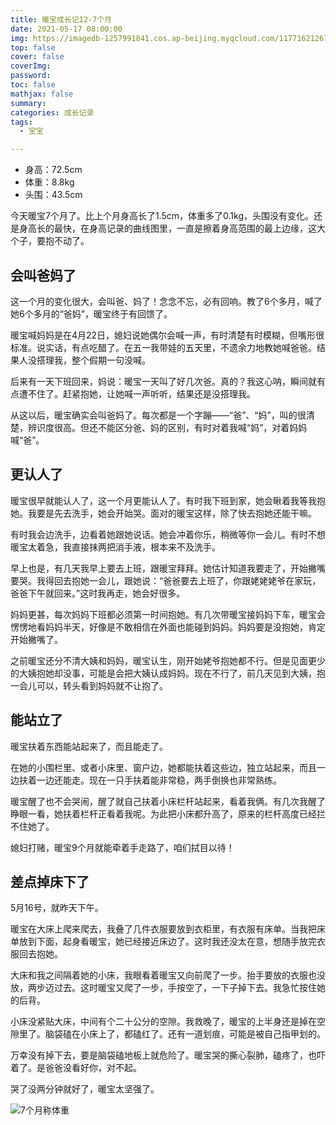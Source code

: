 ```yaml
---
title: 暖宝成长记12-7个月
date: 2021-05-17 08:00:00
img: https://imagedb-1257991841.cos.ap-beijing.myqcloud.com/11771621267427_.pic.jpg
top: false
cover: false
coverImg: 
password: 
toc: false
mathjax: false
summary: 
categories: 成长记录
tags:
  - 宝宝

---
```


- 身高：72.5cm
- 体重：8.8kg
- 头围：43.5cm

今天暖宝7个月了。比上个月身高长了1.5cm，体重多了0.1kg，头围没有变化。还是身高长的最快，在身高记录的曲线图里，一直是擦着身高范围的最上边缘，这大个子，要抱不动了。

## 会叫爸妈了

这一个月的变化很大，会叫爸、妈了！念念不忘，必有回响。教了6个多月，喊了她6个多月的“爸妈”，暖宝终于有回馈了。

暖宝喊妈妈是在4月22日，媳妇说她偶尔会喊一声，有时清楚有时模糊，但嘴形很标准。说实话，有点吃醋了。在五一我带娃的五天里，不遗余力地教她喊爸爸。结果人没搭理我，整个假期一句没喊。

后来有一天下班回来，妈说：暖宝一天叫了好几次爸。真的？我这心呐，瞬间就有点遭不住了。赶紧抱她，让她喊一声听听，结果还是没搭理我。

从这以后，暖宝确实会叫爸妈了。每次都是一个字蹦——“爸”、“妈”，叫的很清楚，辨识度很高。但还不能区分爸、妈的区别，有时对着我喊“妈”，对着妈妈喊“爸”。

## 更认人了

暖宝很早就能认人了，这一个月更能认人了。有时我下班到家，她会瞅着我等我抱她。我要是先去洗手，她会开始哭。面对的暖宝这样，除了快去抱她还能干嘛。

有时我会边洗手，边看着她跟她说话。她会冲着你乐，稍微等你一会儿。有时不想暖宝太着急，我直接抹两把消手液，根本来不及洗手。

早上也是，有几天我早上要去上班，跟暖宝拜拜。她估计知道我要走了，开始撇嘴要哭。我得回去抱她一会儿，跟她说：“爸爸要去上班了，你跟姥姥姥爷在家玩，爸爸下午就回来。”这时我再走，她会好很多。

妈妈更甚，每次妈妈下班都必须第一时间抱她。有几次带暖宝接妈妈下车，暖宝会愣愣地看妈妈半天，好像是不敢相信在外面也能碰到妈妈。妈妈要是没抱她，肯定开始撇嘴了。

之前暖宝还分不清大姨和妈妈，暖宝认生，刚开始姥爷抱她都不行。但是见面更少的大姨抱她却没事，可能是会把大姨认成妈妈。现在不行了，前几天见到大姨，抱一会儿可以，转头看到妈妈就不让抱了。

## 能站立了

暖宝扶着东西能站起来了，而且能走了。

在她的小围栏里、或者小床里、窗户边，她都能扶着这些边，独立站起来，而且一边扶着一边还能走。现在一只手扶着能非常稳，两手倒换也非常熟练。

暖宝醒了也不会哭闹，醒了就自己扶着小床栏杆站起来，看着我俩。有几次我醒了睁眼一看，她扶着栏杆正看着我呢。为此把小床都升高了，原来的栏杆高度已经拦不住她了。

媳妇打赌，暖宝9个月就能牵着手走路了，咱们拭目以待！

## 差点掉床下了

5月16号，就昨天下午。

暖宝在大床上爬来爬去，我叠了几件衣服要放到衣柜里，有衣服有床单。当我把床单放到下面，起身看暖宝，她已经接近床边了。这时我还没太在意，想随手放完衣服回去抱她。

大床和我之间隔着她的小床，我眼看着暖宝又向前爬了一步。抬手要放的衣服也没放，两步迈过去。这时暖宝又爬了一步，手按空了，一下子掉下去。我急忙按住她的后背。

小床没紧贴大床，中间有个二十公分的空隙。我救晚了，暖宝的上半身还是掉在空隙里了。脑袋磕在小床上了，都磕红了。还有一道划痕，可能是被自己指甲划的。

万幸没有掉下去，要是脑袋磕地板上就危险了。暖宝哭的撕心裂肺，磕疼了，也吓着了。是爸爸没看好你，对不起。

哭了没两分钟就好了，暖宝太坚强了。

![7个月称体重](https://imagedb-1257991841.cos.ap-beijing.myqcloud.com/11771621267427_.pic.jpg)